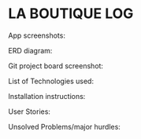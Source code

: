 # LA BOUTIQUE LOG
App screenshots:

ERD diagram:

Git project board screenshot:

List of Technologies used:

Installation instructions:

User Stories:

Unsolved Problems/major hurdles:

